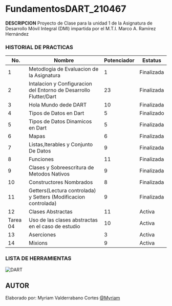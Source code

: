 # FundamentosDART_210467

**DESCRIPCION**
Proyecto de Clase para la unidad 1 de la Asignatura de Desarrollo Móvil Integral (DMI) impartida por el M.T.I. Marco A. Ramírez Hernández

### HISTORIAL DE PRACTICAS

|No.|Nombre|Potenciador|Estatus
|--|--|--|--|
|1|Metodlogia de Evaluacion de la Asignatura|1|Finalizada|
|2|Intalacion y Configuracion del Entorno de Desarrollo Flutter/Dart|23|Finalizada|
|3|Hola Mundo dede DART|10|Finalizada|
|4|Tipos de Datos en Dart|5|Finalizado|
|5|Tipos de Datos Dinamicos en Dart|5|Finalizada|
|6|Mapas|6|Finalizada|
|7|Listas,Iterables y Conjunto De Datos|9|Finalizada|
|8|Funciones|11|Finalizada|
|9|Clases y Sobreescritura de Metodos Nativos|9|Finalizada|
|10|Constructores Nombrados|8|Finalizada|
|11|Getters(Lectura controlada) y Setters (Modificacion controlada)|9|Finalizada|
|12|Clases Abstractas|11|Activa|
|Tarea 04|Uso de las clases abstractas en el caso de estudio|10|Activa|
|13|Aserciones|3|Activa|
|14|Mixions|9|Activa|

### LISTA DE HERRAMIENTAS
![DART](https://img.shields.io/badge/Dart-0175C2?style=for-the-badge&logo=dart&logoColor=white)

## AUTOR

Elaborado por: Myriam Valderrabano Cortes [@Myriam](https://github.com/MyriamValderrabano)